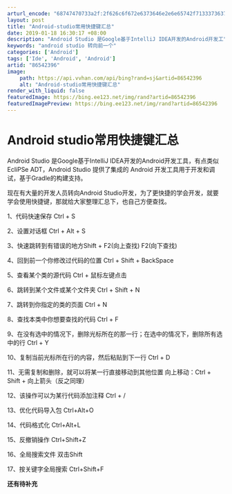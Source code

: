 ```yaml
---
arturl_encode: "68747470733a2f:2f626c6f672e6373646e2e6e65742f71333736373934313931:2f61727469636c652f64657461696c732f3836353432333936"
layout: post
title: "Android-studio常用快捷键汇总"
date: 2019-01-18 16:30:17 +08:00
description: "Android Studio 是Google基于IntelliJ IDEA开发的Android开发工"
keywords: "android studio 转向前一个"
categories: ['Android']
tags: ['Ide', 'Android', 'Android']
artid: "86542396"
image:
    path: https://api.vvhan.com/api/bing?rand=sj&artid=86542396
    alt: "Android-studio常用快捷键汇总"
render_with_liquid: false
featuredImage: https://bing.ee123.net/img/rand?artid=86542396
featuredImagePreview: https://bing.ee123.net/img/rand?artid=86542396
---
```


# Android studio常用快捷键汇总

Android Studio 是Google基于IntelliJ IDEA开发的Android开发工具，有点类似 EcliPSe ADT，Android Studio 提供了集成的 Android 开发工具用于开发和调试，基于Gradle的构建支持。

现在有大量的开发人员转向Android Studio开发，为了更快捷的学会开发，就要学会使用快捷键，那就给大家整理汇总下，也自己方便查找。

1、代码快速保存 Ctrl + S
  
2、设置对话框 Ctrl + Alt + S
  
3、快速跳转到有错误的地方Shift + F2(向上查找) F2(向下查找)
  
4、回到前一个你修改过代码的位置 Ctrl + Shift + BackSpace
  
5、查看某个类的源代码 Ctrl + 鼠标左键点击
  
6、跳转到某个文件或某个文件夹 Ctrl + Shift + N
  
7、跳转到你指定的类的页面 Ctrl + N
  
8、查找本类中你想要查找的代码 Ctrl + F
  
9、在没有选中的情况下，删除光标所在的那一行；在选中的情况下，删除所有选中的行 Ctrl + Y
  
10、复制当前光标所在行的内容，然后粘贴到下一行 Ctrl + D
  
11、无需复制和删除，就可以将某一行直接移动到其他位置 向上移动：Ctrl + Shift + 向上箭头（反之同理）
  
12、该操作可以为某行代码添加注释 Ctrl + /
  
13、优化代码导入包 Ctrl+Alt+O
  
14、代码格式化 Ctrl+Alt+L
  
15、反撤销操作 Ctrl+Shift+Z
  
16、全局搜索文件 双击Shift
  
17、按关键字全局搜索 Ctrl+Shift+F

**还有待补充**